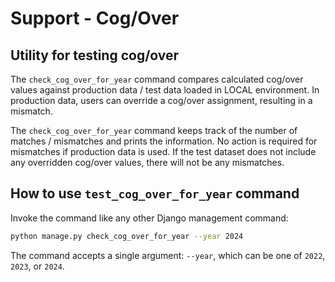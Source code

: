 # Support - Cog/Over

## Utility for testing cog/over 

The `check_cog_over_for_year` command compares calculated cog/over values against production data / test data loaded in LOCAL environment. In production data, users can override a cog/over assignment, resulting in a mismatch. 

The `check_cog_over_for_year` command keeps track of the number of matches / mismatches and prints the information. No action is required for mismatches if production data is used. If the test dataset does not include any overridden cog/over values, there will not be any mismatches.


## How to use `test_cog_over_for_year` command
Invoke the command like any other Django management command:
```bash
python manage.py check_cog_over_for_year --year 2024
```
The command accepts a single argument: `--year`, which can be one of `2022`, `2023`, or `2024`.

